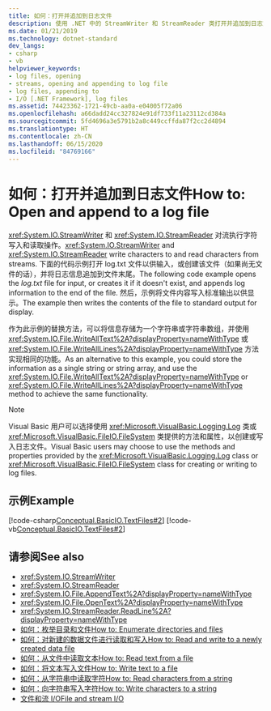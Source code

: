 ```yaml
---
title: 如何：打开并追加到日志文件
description: 使用 .NET 中的 StreamWriter 和 StreamReader 类打开并追加到日志文件，此操作会将字符写入流并从流中读取字符。
ms.date: 01/21/2019
ms.technology: dotnet-standard
dev_langs:
- csharp
- vb
helpviewer_keywords:
- log files, opening
- streams, opening and appending to log file
- log files, appending to
- I/O [.NET Framework], log files
ms.assetid: 74423362-1721-49cb-aa0a-e04005f72a06
ms.openlocfilehash: a66dadd24cc327824e91df733f11a23112cd384a
ms.sourcegitcommit: 5fd4696a3e5791b2a8c449ccffda87f2cc2d4894
ms.translationtype: HT
ms.contentlocale: zh-CN
ms.lasthandoff: 06/15/2020
ms.locfileid: "84769166"
---
```

# <a name="how-to-open-and-append-to-a-log-file"></a><span data-ttu-id="eee4d-103">如何：打开并追加到日志文件</span><span class="sxs-lookup"><span data-stu-id="eee4d-103">How to: Open and append to a log file</span></span>
<span data-ttu-id="eee4d-104"><xref:System.IO.StreamWriter> 和 <xref:System.IO.StreamReader> 对流执行字符写入和读取操作。</span><span class="sxs-lookup"><span data-stu-id="eee4d-104"><xref:System.IO.StreamWriter> and <xref:System.IO.StreamReader> write characters to and read characters from streams.</span></span> <span data-ttu-id="eee4d-105">下面的代码示例打开 log.txt 文件以供输入，或创建该文件（如果尚无文件的话），并将日志信息追加到文件末尾。</span><span class="sxs-lookup"><span data-stu-id="eee4d-105">The following code example opens the *log.txt* file for input, or creates it if it doesn't exist, and appends log information to the end of the file.</span></span> <span data-ttu-id="eee4d-106">然后，示例将文件内容写入标准输出以供显示。</span><span class="sxs-lookup"><span data-stu-id="eee4d-106">The example then writes the contents of the file to standard output for display.</span></span>

<span data-ttu-id="eee4d-107">作为此示例的替换方法，可以将信息存储为一个字符串或字符串数组，并使用 <xref:System.IO.File.WriteAllText%2A?displayProperty=nameWithType> 或 <xref:System.IO.File.WriteAllLines%2A?displayProperty=nameWithType> 方法实现相同的功能。</span><span class="sxs-lookup"><span data-stu-id="eee4d-107">As an alternative to this example, you could store the information as a single string or string array, and use the <xref:System.IO.File.WriteAllText%2A?displayProperty=nameWithType> or <xref:System.IO.File.WriteAllLines%2A?displayProperty=nameWithType> method to achieve the same functionality.</span></span>  
  
> [!NOTE]
> <span data-ttu-id="eee4d-108">Visual Basic 用户可以选择使用 <xref:Microsoft.VisualBasic.Logging.Log> 类或 <xref:Microsoft.VisualBasic.FileIO.FileSystem> 类提供的方法和属性，以创建或写入日志文件。</span><span class="sxs-lookup"><span data-stu-id="eee4d-108">Visual Basic users may choose to use the methods and properties provided by the <xref:Microsoft.VisualBasic.Logging.Log> class or <xref:Microsoft.VisualBasic.FileIO.FileSystem> class for creating or writing to log files.</span></span>  
  
## <a name="example"></a><span data-ttu-id="eee4d-109">示例</span><span class="sxs-lookup"><span data-stu-id="eee4d-109">Example</span></span>  
 [!code-csharp[Conceptual.BasicIO.TextFiles#2](../../../samples/snippets/csharp/VS_Snippets_CLR/conceptual.basicio.textfiles/cs/source2.cs#2)]
 [!code-vb[Conceptual.BasicIO.TextFiles#2](../../../samples/snippets/visualbasic/VS_Snippets_CLR/conceptual.basicio.textfiles/vb/source2.vb#2)]  
  
## <a name="see-also"></a><span data-ttu-id="eee4d-110">请参阅</span><span class="sxs-lookup"><span data-stu-id="eee4d-110">See also</span></span>

- <xref:System.IO.StreamWriter>  
- <xref:System.IO.StreamReader>  
- <xref:System.IO.File.AppendText%2A?displayProperty=nameWithType>  
- <xref:System.IO.File.OpenText%2A?displayProperty=nameWithType>  
- <xref:System.IO.StreamReader.ReadLine%2A?displayProperty=nameWithType>  
- [<span data-ttu-id="eee4d-111">如何：枚举目录和文件</span><span class="sxs-lookup"><span data-stu-id="eee4d-111">How to: Enumerate directories and files</span></span>](how-to-enumerate-directories-and-files.md)  
- [<span data-ttu-id="eee4d-112">如何：对新建的数据文件进行读取和写入</span><span class="sxs-lookup"><span data-stu-id="eee4d-112">How to: Read and write to a newly created data file</span></span>](how-to-read-and-write-to-a-newly-created-data-file.md)  
- [<span data-ttu-id="eee4d-113">如何：从文件中读取文本</span><span class="sxs-lookup"><span data-stu-id="eee4d-113">How to: Read text from a file</span></span>](how-to-read-text-from-a-file.md)  
- [<span data-ttu-id="eee4d-114">如何：将文本写入文件</span><span class="sxs-lookup"><span data-stu-id="eee4d-114">How to: Write text to a file</span></span>](how-to-write-text-to-a-file.md)  
- [<span data-ttu-id="eee4d-115">如何：从字符串中读取字符</span><span class="sxs-lookup"><span data-stu-id="eee4d-115">How to: Read characters from a string</span></span>](how-to-read-characters-from-a-string.md)  
- [<span data-ttu-id="eee4d-116">如何：向字符串写入字符</span><span class="sxs-lookup"><span data-stu-id="eee4d-116">How to: Write characters to a string</span></span>](how-to-write-characters-to-a-string.md)  
- [<span data-ttu-id="eee4d-117">文件和流 I/O</span><span class="sxs-lookup"><span data-stu-id="eee4d-117">File and stream I/O</span></span>](index.md)

